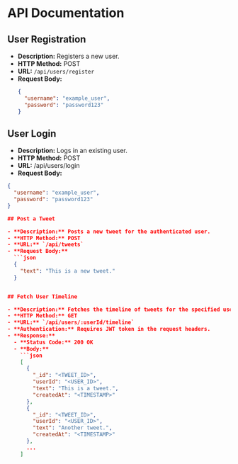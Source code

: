 # API Documentation

## User Registration

- **Description:** Registers a new user.
- **HTTP Method:** POST
- **URL:** `/api/users/register`
- **Request Body:**
  ```json
  {
    "username": "example_user",
    "password": "password123"
  }


## User Login
- **Description:** Logs in an existing user.
- **HTTP Method:** POST
- **URL:** /api/users/login
- **Request Body:**
```json
{
  "username": "example_user",
  "password": "password123"
}

## Post a Tweet

- **Description:** Posts a new tweet for the authenticated user.
- **HTTP Method:** POST
- **URL:** `/api/tweets`
- **Request Body:**
  ```json
  {
    "text": "This is a new tweet."
  }


## Fetch User Timeline

- **Description:** Fetches the timeline of tweets for the specified user.
- **HTTP Method:** GET
- **URL:** `/api/users/:userId/timeline`
- **Authentication:** Requires JWT token in the request headers.
- **Response:**
  - **Status Code:** 200 OK
  - **Body:**
    ```json
    [
      {
        "_id": "<TWEET_ID>",
        "userId": "<USER_ID>",
        "text": "This is a tweet.",
        "createdAt": "<TIMESTAMP>"
      },
      {
        "_id": "<TWEET_ID>",
        "userId": "<USER_ID>",
        "text": "Another tweet.",
        "createdAt": "<TIMESTAMP>"
      },
      ...
    ]
